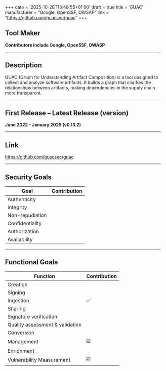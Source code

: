 +++
date = '2025-10-28T13:48:55+01:00'
draft = true
title = 'GUAC'
manufacturer = "Google, OpenSSF, OWSAP"
link = "https://github.com/guacsec/guac"
+++

## Tool Maker

**Contributors include Google, OpenSSF, OWASP**

---

## Description

GUAC (Graph for Understanding Artifact Composition) is a tool designed to collect and analyze software artifacts. It builds a graph that clarifies the relationships between artifacts, making dependencies in the supply chain more transparent.

---

## First Release – Latest Release (version)

**June 2022 – January 2025 (v0.13.2)**

---

## Link

https://github.com/guacsec/guac

---

## Security Goals

| Goal              | Contribution |
|-------------------|--------------|
| Authenticity      |              |
| Integrity         |              |
| Non-repudiation   |              |
| Confidentiality   |              |
| Authorization     |              |
| Availability      |              |

---

## Functional Goals

| Function                        | Contribution |
|---------------------------------|--------------|
| Creation                        |              |
| Signing                         |              |
| Ingestion                       | ✅            |
| Sharing                         |              |
| Signature verification          |              |
| Quality assessment & validation |              |
| Conversion                      |              |
| Management                      | ☑️            |
| Enrichment                      |              |
| Vulnerability Measurement       | ☑️            |

